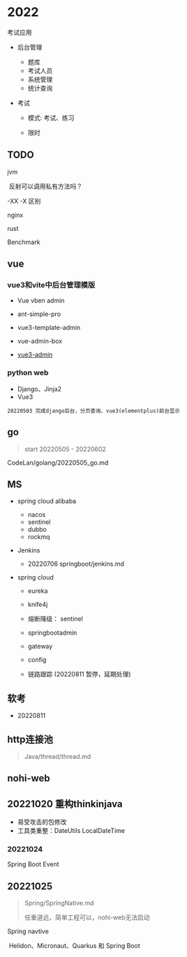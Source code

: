 # 2022

考试应用

*  后台管理

   *  题库
   *  考试人员
   *  系统管理
   *  统计查询

*  考试

   *  模式:  考试、练习

   *  限时



## TODO

jvm

​	反射可以调用私有方法吗？

   -XX  -X 区别

nginx

rust

Benchmark



## vue

### vue3和vite中后台管理模版

* Vue vben admin
* ant-simple-pro
* vue3-template-admin
* vue-admin-box

* [vue3-admin](https://blog.csdn.net/ZHENFENGSHISAN/article/details/115047097)



### python web

* Django、Jinja2
* Vue3

```
20220503 完成django后台，分页查询、vue3(elementplus)前台显示
```



## go

> start 20220505   - 20220602

CodeLan/golang/20220505_go.md

## MS

* spring cloud alibaba
  * nacos
  * sentinel
  * dubbo
  * rockmq

* Jenkins
  * 20220706 springboot/jenkins.md

* spring cloud

  * eureka

  * knife4j
  
  * 熔断降级： sentinel
  
  * springbootadmin
  
  * gateway
  
  * config
  
  * 链路跟踪 (20220811 暂停，延期处理)
  

## 软考

* 20220811 

## http连接池

> Java/thread/thread.md

## nohi-web

## 20221020 重构thinkinjava

* 易受攻击的包修改
* 工具类重整：DateUtils LocalDateTime

### 20221024 

Spring Boot Event

## 20221025

> Spring/SpringNative.md
>
> 任重道远，简单工程可以，nohi-web无法启动

Spring navtive

​	 Helidon、Micronaut、Quarkus 和 Spring Boot
